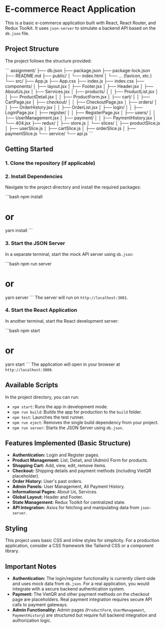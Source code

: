 # E-commerce React Application

This is a basic e-commerce application built with React, React Router, and Redux Toolkit. It uses `json-server` to simulate a backend API based on the `db.json` file.

## Project Structure

The project follows the structure provided:

\`\`\`
assignment/
├── db.json
├── package.json
├── package-lock.json
├── README.md
├── public/
│   └── index.html
│   └── ... (favicon, etc.)
└── src/
    ├── App.js
    ├── App.css
    ├── index.js
    ├── index.css
    ├── components/
    │   ├── layout.jsx
    │   ├── Footer.jsx
    │   ├── Header.jsx
    │   ├── AboutUs.jsx
    │   ├── Services.jsx
    │   ├── products/
    │   │   ├── ProductList.jsx
    │   │   ├── ProductDetail.jsx
    │   │   ├── ProductForm.jsx
    │   ├── cart/
    │   │   ├── CartPage.jsx
    │   ├── checkout/
    │   │   ├── CheckoutPage.jsx
    │   ├── orders/
    │   │   ├── OrderHistory.jsx
    │   │   ├── OrderList.jsx
    │   ├── login/
    │   │   ├── LoginPage.jsx
    │   ├── register/
    │   │   ├── RegisterPage.jsx
    │   ├── users/
    │   │   ├── UserManagement.jsx
    │   ├── payment/
    │   │   ├── PaymentHistory.jsx
    │   └── 404.jsx
    ├── redux/
    │   ├── store.js
    │   └── slices/
    │       ├── productSlice.js
    │       ├── userSlice.js
    │       ├── cartSlice.js
    │       ├── orderSlice.js
    │       ├── paymentSlice.js
    └── service/
        └── api.js
\`\`\`

## Getting Started

### 1. Clone the repository (if applicable)

### 2. Install Dependencies

Navigate to the project directory and install the required packages:

\`\`\`bash
npm install
# or
yarn install
\`\`\`

### 3. Start the JSON Server

In a separate terminal, start the mock API server using `db.json`:

\`\`\`bash
npm run server
# or
yarn server
\`\`\`
The server will run on `http://localhost:3001`.

### 4. Start the React Application

In another terminal, start the React development server:

\`\`\`bash
npm start
# or
yarn start
\`\`\`
The application will open in your browser at `http://localhost:3000`.

## Available Scripts

In the project directory, you can run:

*   `npm start`: Runs the app in development mode.
*   `npm run build`: Builds the app for production to the `build` folder.
*   `npm test`: Launches the test runner.
*   `npm run eject`: Removes the single build dependency from your project.
*   `npm run server`: Starts the JSON Server using `db.json`.

## Features Implemented (Basic Structure)

*   **Authentication:** Login and Register pages.
*   **Product Management:** List, Detail, and (Admin) Form for products.
*   **Shopping Cart:** Add, view, edit, remove items.
*   **Checkout:** Shipping details and payment methods (including VietQR placeholder).
*   **Order History:** User's past orders.
*   **Admin Panels:** User Management, All Payment History.
*   **Informational Pages:** About Us, Services.
*   **Global Layout:** Header and Footer.
*   **State Management:** Redux Toolkit for centralized state.
*   **API Integration:** Axios for fetching and manipulating data from `json-server`.

## Styling

This project uses basic CSS and inline styles for simplicity. For a production application, consider a CSS framework like Tailwind CSS or a component library.

## Important Notes

*   **Authentication:** The login/register functionality is currently client-side and uses mock data from `db.json`. For a real application, you would integrate with a secure backend authentication system.
*   **Payment:** The VietQR and other payment methods on the checkout page are placeholders. Real payment integration requires secure API calls to payment gateways.
*   **Admin Functionality:** Admin pages (`ProductForm`, `UserManagement`, `PaymentHistory`) are structured but require full backend integration and authorization logic.
